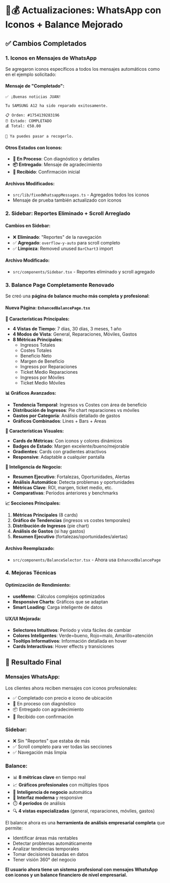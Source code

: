 # 📱💰 Actualizaciones: WhatsApp con Iconos + Balance Mejorado

## ✅ Cambios Completados

### 1. **Iconos en Mensajes de WhatsApp**

Se agregaron iconos específicos a todos los mensajes automáticos como en el ejemplo solicitado:

#### **Mensaje de "Completado":**
```
✅ ¡Buenas noticias JUAN!

Tu SAMSUNG A12 ha sido reparado exitosamente.

📋 Orden: #1754139283196
⏰ Estado: COMPLETADO  
💰 Total: €50.00

📍 Ya puedes pasar a recogerlo.
```

#### **Otros Estados con Iconos:**
- **🔧 En Proceso**: Con diagnóstico y detalles
- **📦 Entregado**: Mensaje de agradecimiento  
- **📱 Recibido**: Confirmación inicial

#### **Archivos Modificados:**
- `src/lib/fixedWhatsappMessages.ts` - Agregados todos los iconos
- Mensaje de prueba también actualizado con iconos

### 2. **Sidebar: Reportes Eliminado + Scroll Arreglado**

#### **Cambios en Sidebar:**
- ❌ **Eliminado**: "Reportes" de la navegación
- ✅ **Agregado**: `overflow-y-auto` para scroll completo
- ✅ **Limpieza**: Removed unused `BarChart3` import

#### **Archivo Modificado:**
- `src/components/Sidebar.tsx` - Reportes eliminado y scroll agregado

### 3. **Balance Page Completamente Renovado**

Se creó una **página de balance mucho más completa y profesional**:

#### **Nueva Página: `EnhancedBalancePage.tsx`**

**🎯 Características Principales:**
- **4 Vistas de Tiempo**: 7 días, 30 días, 3 meses, 1 año
- **4 Modos de Vista**: General, Reparaciones, Móviles, Gastos
- **8 Métricas Principales**:
  - Ingresos Totales
  - Costes Totales  
  - Beneficio Neto
  - Margen de Beneficio
  - Ingresos por Reparaciones
  - Ticket Medio Reparaciones
  - Ingresos por Móviles
  - Ticket Medio Móviles

**📊 Gráficos Avanzados:**
- **Tendencia Temporal**: Ingresos vs Costes con área de beneficio
- **Distribución de Ingresos**: Pie chart reparaciones vs móviles
- **Gastos por Categoría**: Análisis detallado de gastos
- **Gráficos Combinados**: Lines + Bars + Areas

**🎨 Características Visuales:**
- **Cards de Métricas**: Con iconos y colores dinámicos
- **Badges de Estado**: Margen excelente/bueno/mejorable
- **Gradientes**: Cards con gradientes atractivos
- **Responsive**: Adaptable a cualquier pantalla

**🧠 Inteligencia de Negocio:**
- **Resumen Ejecutivo**: Fortalezas, Oportunidades, Alertas
- **Análisis Automático**: Detecta problemas y oportunidades
- **Métricas Clave**: ROI, margen, ticket medio, etc.
- **Comparativas**: Períodos anteriores y benchmarks

**📈 Secciones Principales:**

1. **Métricas Principales** (8 cards)
2. **Gráfico de Tendencias** (ingresos vs costes temporales)
3. **Distribución de Ingresos** (pie chart)
4. **Análisis de Gastos** (si hay gastos)
5. **Resumen Ejecutivo** (fortalezas/oportunidades/alertas)

#### **Archivo Reemplazado:**
- `src/components/BalanceSelector.tsx` - Ahora usa `EnhancedBalancePage`

### 4. **Mejoras Técnicas**

#### **Optimización de Rendimiento:**
- **useMemo**: Cálculos complejos optimizados
- **Responsive Charts**: Gráficos que se adaptan
- **Smart Loading**: Carga inteligente de datos

#### **UX/UI Mejorada:**
- **Selectores Intuitivos**: Período y vista fáciles de cambiar
- **Colores Inteligentes**: Verde=bueno, Rojo=malo, Amarillo=atención
- **Tooltips Informativos**: Información detallada en hover
- **Cards Interactivas**: Hover effects y transiciones

## 🎯 Resultado Final

### **Mensajes WhatsApp:**
Los clientes ahora reciben mensajes con iconos profesionales:
- ✅ Completado con precio e icono de ubicación
- 🔧 En proceso con diagnóstico
- 📦 Entregado con agradecimiento
- 📱 Recibido con confirmación

### **Sidebar:**
- ❌ Sin "Reportes" que estaba de más
- ✅ Scroll completo para ver todas las secciones
- ✅ Navegación más limpia

### **Balance:**
- 📊 **8 métricas clave** en tiempo real
- 📈 **Gráficos profesionales** con múltiples tipos
- 🧠 **Inteligencia de negocio** automática
- 🎨 **Interfaz moderna** y responsive
- ⏱️ **4 períodos** de análisis
- 🔍 **4 vistas especializadas** (general, reparaciones, móviles, gastos)

El balance ahora es una **herramienta de análisis empresarial completa** que permite:
- Identificar áreas más rentables
- Detectar problemas automáticamente
- Analizar tendencias temporales
- Tomar decisiones basadas en datos
- Tener visión 360° del negocio

**El usuario ahora tiene un sistema profesional con mensajes WhatsApp con iconos y un balance financiero de nivel empresarial.**
